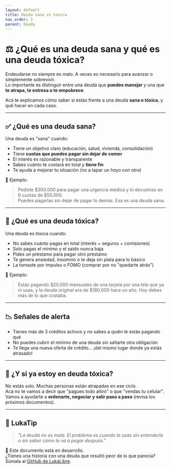 ```yaml
---
layout: default
title: Deuda sana vs tóxica
nav_order: 3
parent: Deuda
---
```


# ⚖️ ¿Qué es una deuda sana y qué es una deuda tóxica?

Endeudarse no siempre es malo. A veces es necesario para avanzar o simplemente sobrevivir.  
Lo importante es distinguir entre una deuda que **puedes manejar** y una que **te atrapa, te estresa o te empobrece**.

Acá te explicamos cómo saber si estás frente a una deuda **sana o tóxica**, y qué hacer en cada caso.

---

## ✅ ¿Qué es una deuda sana?

Una deuda es "sana" cuando:

- Tiene un objetivo claro (educación, salud, vivienda, consolidación)
- Tiene **cuotas que puedes pagar sin dejar de comer**
- El interés es razonable y transparente
- Sabes cuánto te costará en total y **tiene fin**
- Te ayuda a mejorar tu situación (no a tapar un hoyo con otro)

💬 Ejemplo:
> Pediste $300.000 para pagar una urgencia médica y lo devuelves en 6 cuotas de $55.000.  
> Puedes pagarlas sin dejar de pagar lo demás. Esa es una deuda sana.

---

## 🧨 ¿Qué es una deuda tóxica?

Una deuda es tóxica cuando:

- No sabes cuánto pagas en total (interés + seguros + comisiones)
- Solo pagas el mínimo y el saldo nunca baja
- Pides un préstamo para pagar otro préstamo
- Te genera ansiedad, insomnio o te deja sin plata para lo básico
- La tomaste por impulso o FOMO (comprar por no "quedarte atrás")

💬 Ejemplo:
> Estás pagando $25.000 mensuales de una tarjeta por una tele que ya ni usas, y la deuda original era de $180.000 hace un año. Hoy debes más de lo que costaba.

---

## 📉 Señales de alerta

- Tienes más de 3 créditos activos y no sabes a quién le estás pagando qué
- No puedes cubrir el mínimo de una deuda sin saltarte otra obligación
- Te llega una nueva oferta de crédito… ¡del mismo lugar donde ya estás atrasado!

---

## 🧠 ¿Y si ya estoy en deuda tóxica?

No estás solo. Muchas personas están atrapadas en ese ciclo.  
Acá no te vamos a decir que "pagues todo altiro" o que "vendas tu celular".  
Vamos a ayudarte a **ordenarte, negociar y salir paso a paso** (revisa los próximos documentos).

---

## 🧠 LukaTip

> *"La deuda no es mala. El problema es cuando la usas sin entenderla o sin saber cómo te va a pegar después."*

📌 Este documento está en desarrollo.  
¿Tienes una historia con una deuda que resultó peor de lo que parecía? Súmala al [GitHub de LukaLibre](https://github.com/tuusuario/lukalibre).
